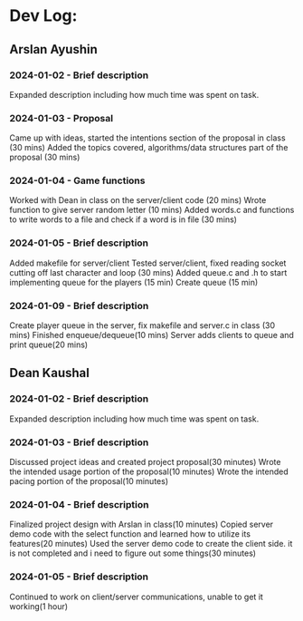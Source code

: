 # Dev Log:

## Arslan Ayushin

### 2024-01-02 - Brief description
Expanded description including how much time was spent on task.

### 2024-01-03 - Proposal
Came up with ideas, started the intentions section of the proposal in class (30 mins)
Added the topics covered, algorithms/data structures part of the proposal (30 mins)

### 2024-01-04 - Game functions
Worked with Dean in class on the server/client code (20 mins)
Wrote function to give server random letter (10 mins)
Added words.c and functions to write words to a file and check if a word is in file (30 mins)

### 2024-01-05 - Brief description
Added makefile for server/client
Tested server/client, fixed reading socket cutting off last character and loop (30 mins)
Added queue.c and .h to start implementing queue for the players (15 min)
Create queue (15 min)

### 2024-01-09 - Brief description
Create player queue in the server, fix makefile and server.c in class (30 mins)
Finished enqueue/dequeue(10 mins)
Server adds clients to queue and print queue(20 mins)

## Dean Kaushal

### 2024-01-02 - Brief description
Expanded description including how much time was spent on task.

### 2024-01-03 - Brief description
Discussed project ideas and created project proposal(30 minutes)
Wrote the intended usage portion of the proposal(10 minutes)
Wrote the intended pacing portion of the proposal(10 minutes)

### 2024-01-04 - Brief description
Finalized project design with Arslan in class(10 minutes)
Copied server demo code with the select function and learned how to utilize its features(20 minutes)
Used the server demo code to create the client side. it is not completed and i need to figure out some things(30 minutes)

### 2024-01-05 - Brief description
Continued to work on client/server communications, unable to get it working(1 hour)
